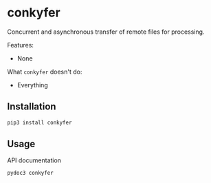 # conkyfer
Concurrent and asynchronous transfer of remote files for processing.

Features:
* None

What `conkyfer` doesn't do:
* Everything

## Installation
```bash
pip3 install conkyfer
```

## Usage
API documentation
```bash
pydoc3 conkyfer
```
